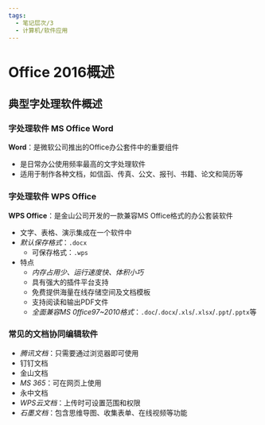 ```yaml
---
tags:
  - 笔记层次/3
  - 计算机/软件应用
---
```


# Office 2016概述
## 典型字处理软件概述

### 字处理软件 MS Office Word

**Word**：是微软公司推出的Office办公套件中的重要组件
- 是日常办公使用频率最高的文字处理软件
- 适用于制作各种文档，如信函、传真、公文、报刊、书籍、论文和简历等

### 字处理软件 WPS Office

**WPS Office**：是金山公司开发的一款兼容MS Office格式的办公套装软件
- 文字、表格、演示集成在一个软件中
- *默认保存格式*：`.docx`
	- 可保存格式：`.wps`
- 特点
	- *内存占用少、运行速度快、体积小巧*
	- 具有强大的插件平台支持
	- 免费提供海量在线存储空间及文档模板
	- 支持阅读和输出PDF文件
	- *全面兼容MS 0ffice97~2010格式*：`.doc`/`.docx`/`.xls`/`.xlsx`/`.ppt`/`.pptx`等

### 常见的文档协同编辑软件

- *腾讯文档*：只需要通过浏览器即可使用
- 钉钉文档
- 金山文档
- *MS 365*：可在网页上使用
- 永中文档
- *WPS云文档*：上传时可设置范围和权限
- *石墨文档*：包含思维导图、收集表单、在线视频等功能
